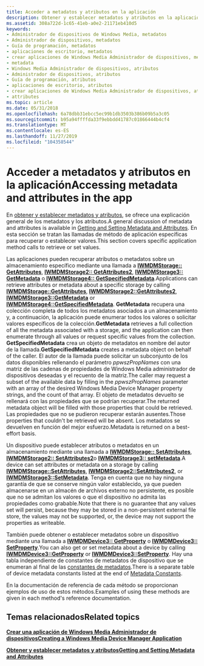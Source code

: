 ```yaml
---
title: Acceder a metadatos y atributos en la aplicación
description: Obtener y establecer metadatos y atributos en la aplicación
ms.assetid: 308a722d-1c65-41eb-a0e2-21171eb410d5
keywords:
- Administrador de dispositivos de Windows Media, metadatos
- Administrador de dispositivos, metadatos
- Guía de programación, metadatos
- aplicaciones de escritorio, metadatos
- crear aplicaciones de Windows Media Administrador de dispositivos, metadatos
- metadata
- Windows Media Administrador de dispositivos, atributos
- Administrador de dispositivos, atributos
- Guía de programación, atributos
- aplicaciones de escritorio, atributos
- crear aplicaciones de Windows Media Administrador de dispositivos, atributos
- attributes
ms.topic: article
ms.date: 05/31/2018
ms.openlocfilehash: 6a78dbb31ebcc5ec99b1db3503b386b09b5a3c05
ms.sourcegitcommit: b95a94ffffda33f9ebbdd41787c01866444b4cf4
ms.translationtype: MT
ms.contentlocale: es-ES
ms.lasthandoff: 11/27/2019
ms.locfileid: "104358544"
---
```

# <a name="accessing-metadata-and-attributes-in-the-app"></a><span data-ttu-id="0ce47-115">Acceder a metadatos y atributos en la aplicación</span><span class="sxs-lookup"><span data-stu-id="0ce47-115">Accessing metadata and attributes in the app</span></span>

<span data-ttu-id="0ce47-116">En [obtener y establecer metadatos y atributos](getting-and-setting-metadata-and-attributes.md), se ofrece una explicación general de los metadatos y los atributos.</span><span class="sxs-lookup"><span data-stu-id="0ce47-116">A general discussion of metadata and attributes is available in [Getting and Setting Metadata and Attributes](getting-and-setting-metadata-and-attributes.md).</span></span> <span data-ttu-id="0ce47-117">En esta sección se tratan las llamadas de método de aplicación específicas para recuperar o establecer valores.</span><span class="sxs-lookup"><span data-stu-id="0ce47-117">This section covers specific application method calls to retrieve or set values.</span></span>

<span data-ttu-id="0ce47-118">Las aplicaciones pueden recuperar atributos o metadatos sobre un almacenamiento específico mediante una llamada a [**IWMDMStorage:: GetAttributes**](/windows/desktop/api/mswmdm/nf-mswmdm-iwmdmstorage-getattributes), [**IWMDMStorage2:: GetAttributes2**](/windows/desktop/api/mswmdm/nf-mswmdm-iwmdmstorage2-getattributes2), [**IWMDMStorage3:: GetMetadata**](/windows/desktop/api/mswmdm/nf-mswmdm-iwmdmstorage3-getmetadata) o [**IWMDMStorage4:: GetSpecifiedMetadata**](/windows/desktop/api/mswmdm/nf-mswmdm-iwmdmstorage4-getspecifiedmetadata).</span><span class="sxs-lookup"><span data-stu-id="0ce47-118">Applications can retrieve attributes or metadata about a specific storage by calling [**IWMDMStorage::GetAttributes**](/windows/desktop/api/mswmdm/nf-mswmdm-iwmdmstorage-getattributes), [**IWMDMStorage2::GetAttributes2**](/windows/desktop/api/mswmdm/nf-mswmdm-iwmdmstorage2-getattributes2), [**IWMDMStorage3::GetMetadata**](/windows/desktop/api/mswmdm/nf-mswmdm-iwmdmstorage3-getmetadata) or [**IWMDMStorage4::GetSpecifiedMetadata**](/windows/desktop/api/mswmdm/nf-mswmdm-iwmdmstorage4-getspecifiedmetadata).</span></span> <span data-ttu-id="0ce47-119">**GetMetadata** recupera una colección completa de todos los metadatos asociados a un almacenamiento y, a continuación, la aplicación puede enumerar todos los valores o solicitar valores específicos de la colección.</span><span class="sxs-lookup"><span data-stu-id="0ce47-119">**GetMetadata** retrieves a full collection of all the metadata associated with a storage, and the application can then enumerate through all values or request specific values from the collection.</span></span> <span data-ttu-id="0ce47-120">**GetSpecifiedMetadata** crea un objeto de metadatos en nombre del autor de la llamada.</span><span class="sxs-lookup"><span data-stu-id="0ce47-120">**GetSpecifiedMetadata** creates a metadata object on behalf of the caller.</span></span> <span data-ttu-id="0ce47-121">El autor de la llamada puede solicitar un subconjunto de los datos disponibles rellenando el parámetro *ppwszPropNames* con una matriz de las cadenas de propiedades de Windows Media administrador de dispositivos deseadas y el recuento de la matriz.</span><span class="sxs-lookup"><span data-stu-id="0ce47-121">The caller may request a subset of the available data by filling in the *ppwszPropNames* parameter with an array of the desired Windows Media Device Manager property strings, and the count of that array.</span></span> <span data-ttu-id="0ce47-122">El objeto de metadatos devuelto se rellenará con las propiedades que se podrían recuperar.</span><span class="sxs-lookup"><span data-stu-id="0ce47-122">The returned metadata object will be filled with those properties that could be retrieved.</span></span> <span data-ttu-id="0ce47-123">Las propiedades que no se pudieron recuperar estarán ausentes.</span><span class="sxs-lookup"><span data-stu-id="0ce47-123">Those properties that couldn't be retrieved will be absent.</span></span> <span data-ttu-id="0ce47-124">Los metadatos se devuelven en función del mejor esfuerzo.</span><span class="sxs-lookup"><span data-stu-id="0ce47-124">Metadata is returned on a best-effort basis.</span></span>

<span data-ttu-id="0ce47-125">Un dispositivo puede establecer atributos o metadatos en un almacenamiento mediante una llamada a [**IWMDMStorage:: SetAttributes**](/windows/desktop/api/mswmdm/nf-mswmdm-iwmdmstorage-setattributes), [**IWMDMStorage2:: SetAttributes2**](/windows/desktop/api/mswmdm/nf-mswmdm-iwmdmstorage2-setattributes2)o [**IWMDMStorage3:: setMetadata**](/windows/desktop/api/mswmdm/nf-mswmdm-iwmdmstorage3-setmetadata).</span><span class="sxs-lookup"><span data-stu-id="0ce47-125">A device can set attributes or metadata on a storage by calling [**IWMDMStorage::SetAttributes**](/windows/desktop/api/mswmdm/nf-mswmdm-iwmdmstorage-setattributes), [**IWMDMStorage2::SetAttributes2**](/windows/desktop/api/mswmdm/nf-mswmdm-iwmdmstorage2-setattributes2), or [**IWMDMStorage3::SetMetadata**](/windows/desktop/api/mswmdm/nf-mswmdm-iwmdmstorage3-setmetadata).</span></span> <span data-ttu-id="0ce47-126">Tenga en cuenta que no hay ninguna garantía de que se conserve ningún valor establecido, ya que pueden almacenarse en un almacén de archivos externo no persistente, es posible que no se admitan los valores o que el dispositivo no admita las propiedades como grabable.</span><span class="sxs-lookup"><span data-stu-id="0ce47-126">Note that there is no guarantee that any values set will persist, because they may be stored in a non-persistent external file store, the values may not be supported, or, the device may not support the properties as writeable.</span></span>

<span data-ttu-id="0ce47-127">También puede obtener o establecer metadatos sobre un dispositivo mediante una llamada a [**IWMDMDevice3:: GetProperty**](/windows/desktop/api/mswmdm/nf-mswmdm-iwmdmdevice3-getproperty) o [**IWMDMDevice3:: SetProperty**](/windows/desktop/api/mswmdm/nf-mswmdm-iwmdmdevice3-setproperty).</span><span class="sxs-lookup"><span data-stu-id="0ce47-127">You can also get or set metadata about a device by calling [**IWMDMDevice3::GetProperty**](/windows/desktop/api/mswmdm/nf-mswmdm-iwmdmdevice3-getproperty) or [**IWMDMDevice3::SetProperty**](/windows/desktop/api/mswmdm/nf-mswmdm-iwmdmdevice3-setproperty).</span></span> <span data-ttu-id="0ce47-128">Hay una tabla independiente de constantes de metadatos de dispositivo que se enumeran al final de las [constantes de metadatos](metadata-constants.md).</span><span class="sxs-lookup"><span data-stu-id="0ce47-128">There is a separate table of device metadata constants listed at the end of [Metadata Constants](metadata-constants.md).</span></span>

<span data-ttu-id="0ce47-129">En la documentación de referencia de cada método se proporcionan ejemplos de uso de estos métodos.</span><span class="sxs-lookup"><span data-stu-id="0ce47-129">Examples of using these methods are given in each method's reference documentation.</span></span>

## <a name="related-topics"></a><span data-ttu-id="0ce47-130">Temas relacionados</span><span class="sxs-lookup"><span data-stu-id="0ce47-130">Related topics</span></span>

<dl> <dt>

[<span data-ttu-id="0ce47-131">**Crear una aplicación de Windows Media Administrador de dispositivos**</span><span class="sxs-lookup"><span data-stu-id="0ce47-131">**Creating a Windows Media Device Manager Application**</span></span>](creating-a-windows-media-device-manager-application.md)
</dt> <dt>

[<span data-ttu-id="0ce47-132">**Obtener y establecer metadatos y atributos**</span><span class="sxs-lookup"><span data-stu-id="0ce47-132">**Getting and Setting Metadata and Attributes**</span></span>](getting-and-setting-metadata-and-attributes.md)
</dt> </dl>

 

 




